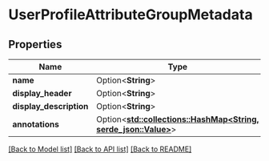 # UserProfileAttributeGroupMetadata

## Properties

Name | Type | Description | Notes
------------ | ------------- | ------------- | -------------
**name** | Option<**String**> |  | [optional]
**display_header** | Option<**String**> |  | [optional]
**display_description** | Option<**String**> |  | [optional]
**annotations** | Option<[**std::collections::HashMap<String, serde_json::Value>**](serde_json::Value.md)> |  | [optional]

[[Back to Model list]](../README.md#documentation-for-models) [[Back to API list]](../README.md#documentation-for-api-endpoints) [[Back to README]](../README.md)


